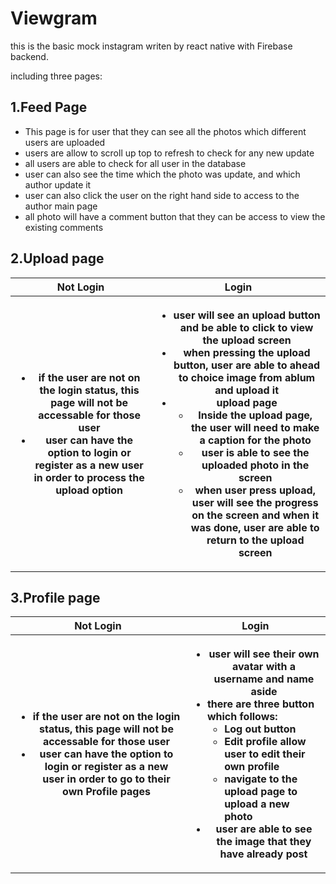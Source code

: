 # Viewgram

<p>this is the basic mock instagram writen by react native with Firebase backend.</p>

<p>including three pages:</p>

<h2>1.Feed Page</h2>
  <ul>
    <li>This page is for user that they can see all the photos which different users are uploaded </li>
    <li>users are allow to scroll up top to refresh to check for any new update</li>
    <li>all users are able to check for all user in the database</li>
    <li>user can also see the time which the photo was update, and which author update it</li>
    <li>user can also click the user on the right hand side to access to the author main page</li>
    <li>all photo will have a comment button that they can be access to view the existing comments</li>
  </ul>
  
<h2>2.Upload page</h2>
  <table>
    <tr>
      <th>Not Login</th>
      <th>Login</th>
    </tr>
    <tr>
      <th>
        <ul>
          <li>if the user are not on the login status, this page will not be accessable for those user</li>
          <li>user can have the option to login or register as a new user in order to process the upload option</li>
        </ul>
      </th>
      <th>
        <ul>
          <li>user will see an upload button and be able to click to view the upload screen</li>
          <li>when pressing the upload button, user are able to ahead to choice image from ablum and upload it</li>
          <li>
             upload page
             <ul>
              <li>Inside the upload page, the user will need to make a caption for the photo</li>
              <li>user is able to see the uploaded photo in the screen</li>
              <li>when user press upload, user will see the progress on the screen and when it was done, user are able to return to the upload screen</li>
             </ul>
          </li>
        </ul>
      </th>
    </tr>
  </table>

<h2>3.Profile page</h2>
  <table>
    <tr>
      <th>Not Login</th>
      <th>Login</th>
    </tr>
    <tr>
      <th>
        <ul>
          <li>if the user are not on the login status, this page will not be accessable for those user</li>
          <li>user can have the option to login or register as a new user in order to go to their own Profile pages</li>
        </ul>
      </th>
      <th>
        <ul>
          <li>user will see their own avatar with a username and name aside</li>
          <li style="text-align:left">there are three button which follows: 
            <ul>
              <li>Log out button</li>
              <li>Edit profile allow user to edit their own profile</li>
              <li>navigate to the upload page to upload a new photo</li>
            </ul>
          </li>
          <li>user are able to see the image that they have already post</li>
        </ul>
      </th>
    </tr>
  </table>
